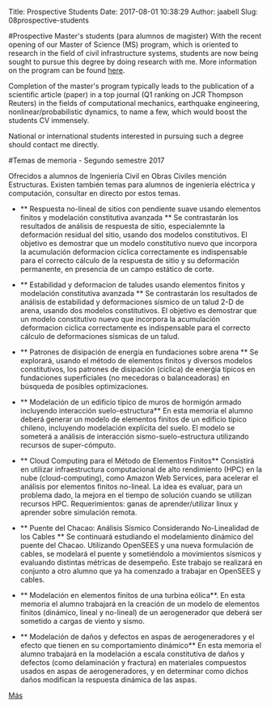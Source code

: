 Title: Prospective Students
Date: 2017-08-01 10:38:29
Author: jaabell
Slug: 08prospective-students

<!-- 
[Temas de memoria](https://www.dropbox.com/s/28hjzkhlvzm6w2k/temas.pdf?dl=1) ofrecidos a alumnos de Ingeniería Civil en Obras Civiles mención Estructuras. 
 -->

#Prospective Master's students (para alumnos de magister)
With the recent opening of our Master of Science (MS) program, which is oriented to research in the field of civil infrastructure systems, students are now being sought to pursue this degree by doing research with me. More information on the program can be found [here](http://ing.uandes.cl/postgrado/magister-en-ciencias-de-la-ingenieria-mencion-sistemas-de-infraestructura/).

Completion of the master's program typically leads to the publication of a scientific article (paper) in a top journal (Q1 ranking on JCR Thompson Reuters) in the fields of computational mechanics, earthquake engineering, nonlinear/probabilistic dynamics, to name a few, which would boost the students CV immensely. 

National or international students interested in pursuing such a degree should contact me directly. 


#Temas de memoria - Segundo semestre 2017

Ofrecidos a alumnos de Ingeniería Civil en Obras Civiles mención Estructuras. Existen también temas para alumnos de ingeniería eléctrica y computación, consultar en directo por estos temas. 

+ ** Respuesta no-lineal de sitios con pendiente suave usando elementos finitos y modelación constitutiva avanzada ** Se contrastarán los resultados de análisis de respuesta de sitio, especialemnte la deformación residual del sitio, usando dos modelos constitutivos. El objetivo es demostrar que un modelo constitutivo nuevo que incorpora la acumulación deformacion cíclica correctamente es indispensable para el correcto cálculo de la respuesta de sitio y su deformación permanente, en presencia de un campo estático de corte. 

+ ** Estabilidad y deformacion de taludes usando elementos finitos y modelación constitutiva avanzada ** Se contrastarán los resultados de análisis de estabilidad y deformaciones sísmico de un talud 2-D de arena, usando dos modelos constitutivos. El objetivo es demostrar que un modelo constitutivo nuevo que incorpora la acumulación deformacion cíclica correctamente es indispensable para el correcto cálculo de deformaciones sísmicas de un talud. 

+ ** Patrones de disipación de energía en fundaciones sobre arena ** Se explorará, usando el método de elementos finitos y diversos modelos constitutivos, los patrones de disipación (ciclica) de enerǵia típicos en fundaciones superficiales (no mecedoras o balanceadoras) en búsqueda de posibles optimizaciones. 

+ ** Modelación de un edificio típico de muros de hormigón armado incluyendo interacción suelo-estructura** En esta memoria el alumno deberá generar un modelo de elementos finitos de un edificio tipico chileno, incluyendo modelación explícita del suelo. El modelo se someterá a análisis de interacción sismo-suelo-estructura utilizando recursos de super-cómputo.  

+ ** Cloud Computing para el Método de Elementos Finitos** Consistirá en utilizar infraestructura computacional de alto rendimiento (HPC) en la nube (cloud-computing), como Amazon Web Services, para acelerar el análisis por elementos finitos no-lineal. La idea es evaluar, para un problema dado, la mejora en el tiempo de solución cuando se utilizan recursos HPC. Requerimientos: ganas de aprender/utilizar linux y aprender sobre simulación remota.

+ ** Puente del Chacao: Análisis Sísmico Considerando No-Linealidad de los Cables ** Se continuará estudiando el modelamiento dinámico del puente del Chacao. Utilizando OpenSEES y una nueva formulación de cables, se modelará el puente y sometiéndolo a movimientos sísmicos y evaluando distintas métricas de desempeño.  Este trabajo se realizará en conjunto a otro alumno que ya ha comenzado a trabajar en OpenSEES y cables.

+ ** Modelación en elementos finitos de una turbina eólica**. En esta memoria el alumno trabajará en la creación de un modelo de elementos finitos (dinámico, lineal y no-lineal) de un aerogenerador que deberá ser sometido a cargas de viento y sismo. 

+ ** Modelación de daños y defectos en aspas de aerogeneradores y el efecto que tienen en su comportamiento dinámico** En esta memoria el alumno trabajará en la modelación a escala constitutiva de daños y defectos (como delaminación y fractura) en materiales compuestos usados en aspas de aerogeneradores, y en determinar como dichos daños modifican la respuesta dinámica de las aspas.  

[Más](https://www.dropbox.com/s/y5naorkllw9f8fd/temas022017.pdf?dl=0)